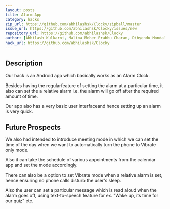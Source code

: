 ```yaml
---
layout: posts
title: Alarm App
category: hacks
zip_url: https://github.com/abhilashsk/Clocky/zipball/master
issue_url: https://github.com/abhilashsk/Clocky/issues/new
repository_url: https://github.com/abhilashsk/Clocky
author: [Abhilash Kulkarni, Malina Meher Prabhu Charan, Dibyendu Mondal, Vishal Jagannath]
hack_url: https://github.com/abhilashsk/Clocky
---
```


Description
------------

Our hack is an Android app which basically works as an Alarm Clock. 

Besides having the regularfeature of setting the alarm at a particular time, it also can set the a relative alarm i.e. the alarm will go off after the required amount of time. 

Our app also has a very basic user interfaceand hence setting up an alarm is very quick. 

Future Prospects
-----------------

We also had intended to introduce meeting mode in which we can set the time of the day when we  want to automatically turn the phone to Vibrate only mode.

Also it can take the schedule of various appointments from the calendar app and set the mode accordingly.

There can also be a option to set Vibrate mode when a relative alarm is set, hence ensuring no phone calls disturb the user's sleep. 

Also the user can set a particular message which is read aloud when the alarm goes off, using text-to-speech feature for ex. "Wake up, its time for our quiz" etc. 


